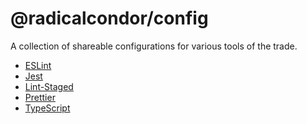 # @radicalcondor/config

A collection of shareable configurations for various tools of the trade.

- [ESLint][link-eslint]
- [Jest][link-jest]
- [Lint-Staged][link-lint-staged]
- [Prettier][link-prettier]
- [TypeScript][link-typescript]

[link-eslint]: packages/eslint-config/README.md
[link-jest]: packages/jest-config/README.md
[link-lint-staged]: packages/lint-staged-config/README.md
[link-prettier]: packages/prettier-config/README.md
[link-typescript]: packages/tsconfig/README.md
